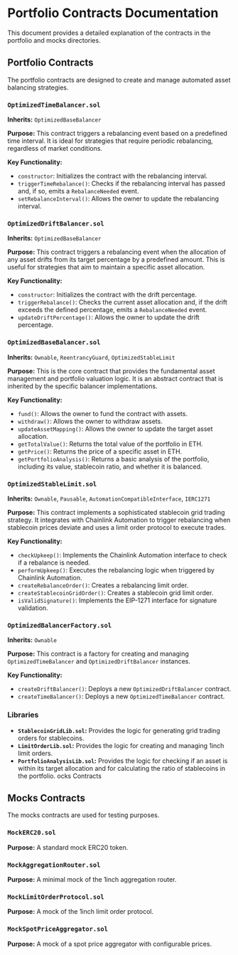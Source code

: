 # Portfolio Contracts Documentation

This document provides a detailed explanation of the contracts in the portfolio and mocks directories.

## Portfolio Contracts

The portfolio contracts are designed to create and manage automated asset balancing strategies.

### `OptimizedTimeBalancer.sol`

**Inherits:** `OptimizedBaseBalancer`

**Purpose:** This contract triggers a rebalancing event based on a predefined time interval. It is ideal for strategies that require periodic rebalancing, regardless of market conditions.

**Key Functionality:**

*   `constructor`: Initializes the contract with the rebalancing interval.
*   `triggerTimeRebalance()`: Checks if the rebalancing interval has passed and, if so, emits a `RebalanceNeeded` event.
*   `setRebalanceInterval()`: Allows the owner to update the rebalancing interval.

### `OptimizedDriftBalancer.sol`

**Inherits:** `OptimizedBaseBalancer`

**Purpose:** This contract triggers a rebalancing event when the allocation of any asset drifts from its target percentage by a predefined amount. This is useful for strategies that aim to maintain a specific asset allocation.

**Key Functionality:**

*   `constructor`: Initializes the contract with the drift percentage.
*   `triggerRebalance()`: Checks the current asset allocation and, if the drift exceeds the defined percentage, emits a `RebalanceNeeded` event.
*   `updateDriftPercentage()`: Allows the owner to update the drift percentage.

### `OptimizedBaseBalancer.sol`

**Inherits:** `Ownable`, `ReentrancyGuard`, `OptimizedStableLimit`

**Purpose:** This is the core contract that provides the fundamental asset management and portfolio valuation logic. It is an abstract contract that is inherited by the specific balancer implementations.

**Key Functionality:**

*   `fund()`: Allows the owner to fund the contract with assets.
*   `withdraw()`: Allows the owner to withdraw assets.
*   `updateAssetMapping()`: Allows the owner to update the target asset allocation.
*   `getTotalValue()`: Returns the total value of the portfolio in ETH.
*   `getPrice()`: Returns the price of a specific asset in ETH.
*   `getPortfolioAnalysis()`: Returns a basic analysis of the portfolio, including its value, stablecoin ratio, and whether it is balanced.

### `OptimizedStableLimit.sol`

**Inherits:** `Ownable`, `Pausable`, `AutomationCompatibleInterface`, `IERC1271`

**Purpose:** This contract implements a sophisticated stablecoin grid trading strategy. It integrates with Chainlink Automation to trigger rebalancing when stablecoin prices deviate and uses a limit order protocol to execute trades.

**Key Functionality:**

*   `checkUpkeep()`: Implements the Chainlink Automation interface to check if a rebalance is needed.
*   `performUpkeep()`: Executes the rebalancing logic when triggered by Chainlink Automation.
*   `createRebalanceOrder()`: Creates a rebalancing limit order.
*   `createStablecoinGridOrder()`: Creates a stablecoin grid limit order.
*   `isValidSignature()`: Implements the EIP-1271 interface for signature validation.

### `OptimizedBalancerFactory.sol`

**Inherits:** `Ownable`

**Purpose:** This contract is a factory for creating and managing `OptimizedTimeBalancer` and `OptimizedDriftBalancer` instances.

**Key Functionality:**

*   `createDriftBalancer()`: Deploys a new `OptimizedDriftBalancer` contract.
*   `createTimeBalancer()`: Deploys a new `OptimizedTimeBalancer` contract.

### Libraries

*   **`StablecoinGridLib.sol`:** Provides the logic for generating grid trading orders for stablecoins.
*   **`LimitOrderLib.sol`:** Provides the logic for creating and managing 1inch limit orders.
*   **`PortfolioAnalysisLib.sol`:** Provides the logic for checking if an asset is within its target allocation and for calculating the ratio of stablecoins in the portfolio.
ocks Contracts

## Mocks Contracts

The mocks contracts are used for testing purposes.

### `MockERC20.sol`

**Purpose:** A standard mock ERC20 token.

### `MockAggregationRouter.sol`

**Purpose:** A minimal mock of the 1inch aggregation router.

### `MockLimitOrderProtocol.sol`

**Purpose:** A mock of the 1inch limit order protocol.

### `MockSpotPriceAggregator.sol`

**Purpose:** A mock of a spot price aggregator with configurable prices.
